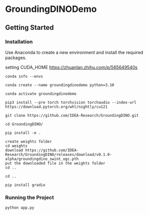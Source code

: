 # GroundingDINODemo

## Getting Started

### Installation

Use Anaconda to create a new environment and install the required packages.

setting CUDA_HOME
https://zhuanlan.zhihu.com/p/565649540s

```
conda info --envs

conda create --name groundingdinodemo python=3.10

conda activate groundingdinodemo

pip3 install --pre torch torchvision torchaudio --index-url https://download.pytorch.org/whl/nightly/cu121

git clone https://github.com/IDEA-Research/GroundingDINO.git

cd GroundingDINO/

pip install -e .

create weights folder
cd weights
download https://github.com/IDEA-Research/GroundingDINO/releases/download/v0.1.0-alpha/groundingdino_swint_ogc.pth
put the downloaded file in the weights folder
cd ..

cd ..

pip install gradio
```

### Running the Project

```
python app.py
```
